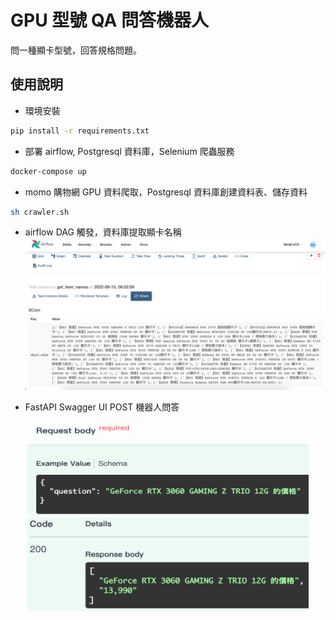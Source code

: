 # GPU 型號 QA 問答機器人
問一種顯卡型號，回答規格問題。

## 使用說明
* 環境安裝
``` bash
pip install -r requirements.txt
```
* 部署 airflow, Postgresql 資料庫，Selenium 爬蟲服務

``` bash
docker-compose up
```
  
* momo 購物網 GPU 資料爬取，Postgresql 資料庫創建資料表、儲存資料

``` bash
sh crawler.sh
```
  
* airflow DAG 觸發，資料庫提取顯卡名稱
![](images/airflow.png)

* FastAPI Swagger UI POST 機器人問答
<div align="center">
    <img src="./images/api_q.png" width="450" height="150">
    <img src="./images/api_a.png" width="450" height="150">
</div>

